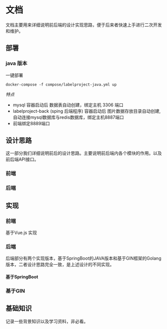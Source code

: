 # 文档

文档主要用来详细说明前后端的设计实现思路，便于后来者快速上手进行二次开发和维护。

## 部署
### java 版本

一键部署
```
docker-compose -f compose/labelproject-java.yml up 
```
*特点*
- mysql 容器启动后 数据表自动创建，绑定主机 3306 端口
- labelproject-back (sping 后端程序) 容器启动后 图片数据存放目录自动创建, 自动连接mysql数据库与redis数据库，绑定主机8887端口
- 前端绑定8889端口


## 设计思路
这一部分我们详细说明前后的设计思路。主要说明前后端内各个模块的作用。以及前后端API接口。
### 前端

### 后端

## 实现

### 前端
基于Vue.js 实现
### 后端
后端部分有两个实现版本，基于SpringBoot的JAVA版本和基于GIN框架的Golang版本，二者设计思路完全一致，是上述设计的不同实现。
#### 基于SpringBoot

### 基于GIN

## 基础知识
记录一些背景知识以及学习资料，非必看。